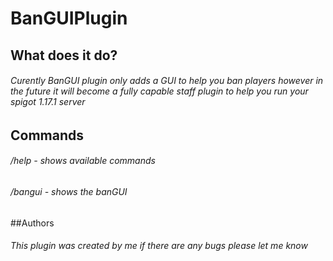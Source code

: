 # BanGUIPlugin
## What does it do?

###### Curently BanGUI plugin only adds a GUI to help you ban players however in the future it will become a fully capable staff plugin to help you run your spigot 1.17.1 server

## Commands

###### /help - shows available commands
###### /bangui - shows the banGUI

##Authors

###### This plugin was created by me if there are any bugs please let me know
